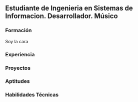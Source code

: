 ## Estudiante de Ingenieria en Sistemas de Informacion. Desarrollador. Músico 

### Formación 
Soy la cara



### Experiencia


### Proyectos 


### Aptitudes 


### Habilidades Técnicas 
